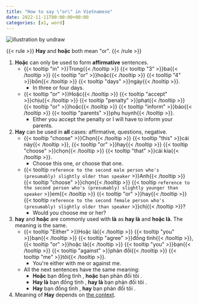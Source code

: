 ```yaml
---
title: "How to say \"or\" in Vietnamese"
date: 2022-11-11T00:00:00+00:00
categories: [a1, word]
---
```


![illustration by undraw](/images/undraw/undraw_Elements_re_25t9.png)

{{< rule >}}
**Hay** and **hoặc** both mean "or".
{{< /rule >}}

1. **Hoặc** can only be used to form **affirmative** sentences.
    - {{< tooltip "in" >}}Trong{{< /tooltip >}}
      {{< tooltip "3" >}}ba{{< /tooltip >}}
      {{< tooltip "or" >}}hoặc{{< /tooltip >}}
      {{< tooltip "4" >}}bốn{{< /tooltip >}}
      {{< tooltip "days" >}}ngày{{< /tooltip >}}.
        - In three or four days.
    - {{< tooltip "or" >}}Hoặc{{< /tooltip >}}
      {{< tooltip "accept" >}}chịu{{< /tooltip >}}
      {{< tooltip "penalty" >}}phạt{{< /tooltip >}}
      {{< tooltip "or" >}}hoặc{{< /tooltip >}}
      {{< tooltip "inform" >}}báo{{< /tooltip >}}
      {{< tooltip "parents" >}}phụ huynh{{< /tooltip >}}.
        - Either you accept the penalty or I will have to inform your parents.
2. **Hay** can be used in **all** cases: affirmative, questions, negative.
    - {{< tooltip "choose" >}}Chọn{{< /tooltip >}}
      {{< tooltip "this" >}}cái này{{< /tooltip >}},
      {{< tooltip "or" >}}hay{{< /tooltip >}}
      {{< tooltip "choose" >}}chọn{{< /tooltip >}}
      {{< tooltip "that" >}}cái kia{{< /tooltip >}}.
        - Choose this one, or choose that one.
    - {{< tooltip `
            reference to the second male person who's
            (presumably) slightly older than speaker
        ` >}}Anh{{< /tooltip >}}
      {{< tooltip "choose" >}}chọn{{< /tooltip >}}
      {{< tooltip `
            reference to the second person who's
            (presumably) slightly younger than speaker
        ` >}}em{{< /tooltip >}}
      {{< tooltip "or" >}}hay{{< /tooltip >}}
      {{< tooltip `
            reference to the second female person who's
            (presumably) slightly older than speaker
        ` >}}chị{{< /tooltip >}}?
        -  Would you choose me or her?
3. **hay** and **hoặc** are commonly used with **là** as **hay là**
   and **hoặc là**. The meaning is the same.
    - {{< tooltip "Either" >}}Hoặc là{{< /tooltip >}}
      {{< tooltip "you" >}}bạn{{< /tooltip >}}
      {{< tooltip "agree" >}}đồng tình{{< /tooltip >}},
      {{< tooltip "or" >}}hoặc là{{< /tooltip >}}
      {{< tooltip "you" >}}bạn{{< /tooltip >}}
      {{< tooltip "against" >}}phản đối{{< /tooltip >}}
      {{< tooltip "me" >}}tôi{{< /tooltip >}}.
        - You're either with me or against me.
    - All the next sentences have the same meaning:
        - **Hoặc** bạn đồng tình , **hoặc** bạn phản đối tôi .
        - **Hay là** bạn đồng tình , **hay là** bạn phản đối tôi .
        - **Hay** bạn đồng tình , **hay** bạn phản đối tôi .
4. Meaning of **Hay** depends on [the context](/posts/2-hay).
